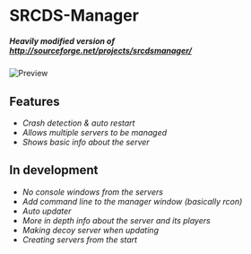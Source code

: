 # SRCDS-Manager
##### Heavily modified version of http://sourceforge.net/projects/srcdsmanager/  

![Preview](http://i.imgur.com/fxva1IB.png)

## Features
- *Crash detection & auto restart*
- *Allows multiple servers to be managed*
- *Shows basic info about the server*

## In development
- *No console windows from the servers*
- *Add command line to the manager window (basically rcon)*
- *Auto updater*
- *More in depth info about the server and its players*
- *Making decoy server when updating*
- *Creating servers from the start*
